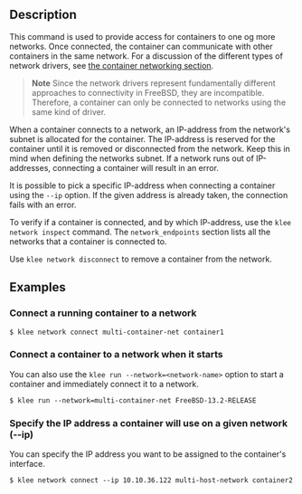 ## Description
This command is used to provide access for containers to one og more networks.
Once connected, the container can communicate with other containers in the same network.
For a discussion of the different types of network drivers, see
[the container networking section](/run/networkingcontainers/).

> **Note**
> Since the network drivers represent fundamentally different approaches to
> connectivity in FreeBSD, they are incompatible.
> Therefore, a container can only be connected to networks using the same kind of
> driver.

When a container connects to a network, an IP-address from the network's subnet
is allocated for the container. The IP-address is reserved for the container
until it is removed or disconnected from the network. Keep this in mind when
defining the networks subnet. If a network runs out of IP-addresses, connecting
a container will result in an error.

It is possible to pick a specific IP-address when connecting a container using
the `--ip` option. If the given address is already taken, the connection fails
with an error.

To verify if a container is connected, and by which IP-address, use the
`klee network inspect` command. The `network_endpoints` section lists
all the networks that a container is connected to.

Use `klee network disconnect` to remove a container from the network.

## Examples
### Connect a running container to a network

```console
$ klee network connect multi-container-net container1
```

### Connect a container to a network when it starts

You can also use the `klee run --network=<network-name>` option to start a
container and immediately connect it to a network.

```console
$ klee run --network=multi-container-net FreeBSD-13.2-RELEASE
```

### <a name="ip"></a> Specify the IP address a container will use on a given network (--ip)

You can specify the IP address you want to be assigned to the container's interface.

```console
$ klee network connect --ip 10.10.36.122 multi-host-network container2
```
